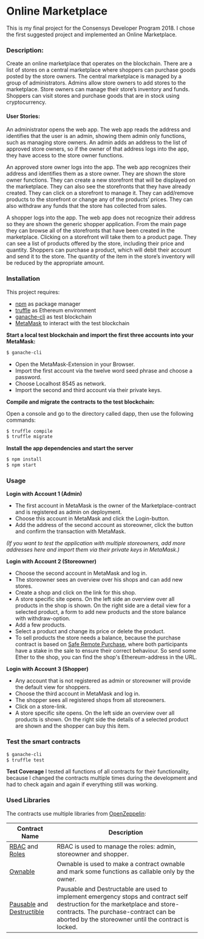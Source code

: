 # Online Marketplace

This is my final project for the Consensys Developer Program 2018. 
I chose the first suggested project and implemented an Online Marketplace.

### Description: 
Create an online marketplace that operates on the blockchain.
There are a list of stores on a central marketplace where shoppers can purchase goods posted by the store owners.
The central marketplace is managed by a group of administrators. Admins allow store owners to add stores to the marketplace. Store owners can manage their store’s inventory and funds. Shoppers can visit stores and purchase goods that are in stock using cryptocurrency. 
 
#### User Stories:
An administrator opens the web app. The web app reads the address and identifies that the user is an admin, showing them admin only functions, such as managing store owners. An admin adds an address to the list of approved store owners, so if the owner of that address logs into the app, they have access to the store owner functions.
 
An approved store owner logs into the app. The web app recognizes their address and identifies them as a store owner. They are shown the store owner functions. They can create a new storefront that will be displayed on the marketplace. They can also see the storefronts that they have already created. They can click on a storefront to manage it. They can add/remove products to the storefront or change any of the products’ prices. They can also withdraw any funds that the store has collected from sales.
 
A shopper logs into the app. The web app does not recognize their address so they are shown the generic shopper application. From the main page they can browse all of the storefronts that have been created in the marketplace. Clicking on a storefront will take them to a product page. They can see a list of products offered by the store, including their price and quantity. Shoppers can purchase a product, which will debit their account and send it to the store. The quantity of the item in the store’s inventory will be reduced by the appropriate amount.

### Installation
This project requires:
- [npm](https://www.npmjs.com/get-npm) as package manager
- [truffle](https://www.npmjs.com/package/truffle) as Ethereum environment
- [ganache-cli](https://www.npmjs.com/package/ganache-cli) as test blockchain
- [MetaMask](https://metamask.io/) to interact with the test blockchain

**Start a local test blockchain and import the first three accounts into your MetaMask:**
```sh
$ ganache-cli
```
- Open the MetaMask-Extension in your Browser.
- Import the first account via the twelve word seed phrase and choose a password.
- Choose Localhost 8545 as network.
- Import the second and third account via their private keys.

**Compile and migrate the contracts to the test blockchain:**

Open a console and go to the directory called dapp, then use the following commands:
```sh
$ truffle compile
$ truffle migrate
```
**Install the app dependencies and start the server**
```sh
$ npm install
$ npm start
```

### Usage
**Login with Account 1 (Admin)**
- The first account in MetaMask is the owner of the Marketplace-contract and is registered as admin on deployment.
- Choose this account in MetaMask and click the Login-button.
- Add the address of the second account as storeowner, click the button and confirm the transaction with MetaMask.

*(If you want to test the application with multiple storeowners, add more addresses here and import them via their private keys in MetaMask.)*

**Login with Account 2 (Storeowner)**
- Choose the second account in MetaMask and log in.
- The storeowner sees an overview over his shops and can add new stores.
- Create a shop and click on the link for this shop.
- A store specific site opens. On the left side an overview over all products in the shop is shown. On the right side are a detail view for a selected product, a form to add new products and the store balance with withdraw-option.
- Add a few products.
- Select a product and change its price or delete the product.
- To sell products the store needs a balance, because the purchase contract is based on [Safe Remote Purchase](https://solidity.readthedocs.io/en/v0.4.24/solidity-by-example.html#safe-remote-purchase), where both participants have a stake in the sale to ensure their correct behaviour. So send some Ether to the shop, you can find the shop's Ethereum-address in the URL.

**Login with Account 3 (Shopper)**
- Any account that is not registered as admin or storeowner will provide the default view for shoppers.
- Choose the third account in MetaMask and log in.
- The shopper sees all registered shops from all storeowners.
- Click on a store-link.
- A store specific site opens. On the left side an overview over all products is shown. On the right side the details of a selected product are shown and the shopper can buy this item.

### Test the smart contracts
```sh
$ ganache-cli
$ truffle test
```
**Test Coverage**
I tested all functions of all contracts for their functionality, because I changed the contracts multiple times during the development and had to check again and again if everything still was working.

### Used Libraries
The contracts use multiple libraries from [OpenZeppelin](https://github.com/OpenZeppelin/openzeppelin-solidity):

| Contract Name | Description  |
| ------ | ------ |
| [RBAC](https://github.com/OpenZeppelin/openzeppelin-solidity/blob/master/contracts/access/rbac/RBAC.sol) and [Roles](https://github.com/OpenZeppelin/openzeppelin-solidity/blob/master/contracts/access/rbac/Roles.sol) | RBAC is used to manage the roles: admin, storeowner and shopper.
| [Ownable](https://github.com/OpenZeppelin/openzeppelin-solidity/blob/master/contracts/ownership/Ownable.sol) | Ownable is used to make a contract ownable and mark some functions as callable only by the owner. |
| [Pausable](https://github.com/OpenZeppelin/openzeppelin-solidity/blob/master/contracts/lifecycle/Pausable.sol) and [Destructible](https://github.com/OpenZeppelin/openzeppelin-solidity/blob/master/contracts/lifecycle/Destructible.sol) | Pausable and Destructable are used to implement emergency stops and contract self destruction for the marketplace and store-contracts. The purchase-contract can be aborted by the storeowner until the contract is locked. |
